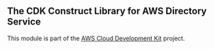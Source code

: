 ## The CDK Construct Library for AWS Directory Service
This module is part of the [AWS Cloud Development Kit](https://github.com/awslabs/aws-cdk) project.

